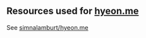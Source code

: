 Resources used for [hyeon.me](https://hyeon.me)
--------

See [simnalamburt/hyeon.me](https://github.com/simnalamburt/hyeon.me)
